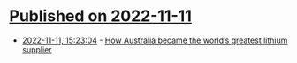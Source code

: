 # [Published on 2022-11-11](index.md)

* [2022-11-11, 15:23:04](https://news.ycombinator.com/item?id=33561916) - [How Australia became the world’s greatest lithium supplier](https://www.bbc.com/future/article/20221110-how-australia-became-the-worlds-greatest-lithium-supplier)
